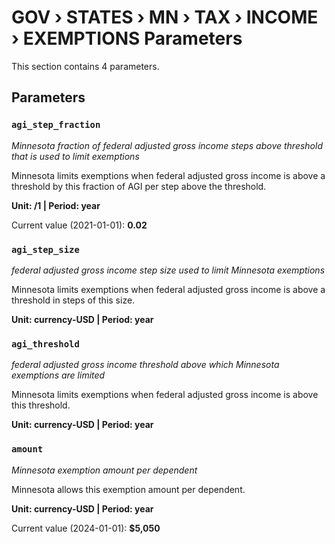 # GOV › STATES › MN › TAX › INCOME › EXEMPTIONS Parameters

This section contains 4 parameters.

## Parameters

### `agi_step_fraction`
*Minnesota fraction of federal adjusted gross income steps above threshold that is used to limit exemptions*

Minnesota limits exemptions when federal adjusted gross income is above a threshold by this fraction of AGI per step above the threshold.

**Unit: /1 | Period: year**

Current value (2021-01-01): **0.02**


### `agi_step_size`
*federal adjusted gross income step size used to limit Minnesota exemptions*

Minnesota limits exemptions when federal adjusted gross income is above a threshold in steps of this size.

**Unit: currency-USD | Period: year**


### `agi_threshold`
*federal adjusted gross income threshold above which Minnesota exemptions are limited*

Minnesota limits exemptions when federal adjusted gross income is above this threshold.

**Unit: currency-USD | Period: year**


### `amount`
*Minnesota exemption amount per dependent*

Minnesota allows this exemption amount per dependent.

**Unit: currency-USD | Period: year**

Current value (2024-01-01): **$5,050**

